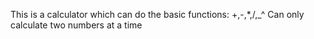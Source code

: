 This is a calculator which can do the basic functions: +,-,*,/,_^
Can only calculate two numbers at a time
